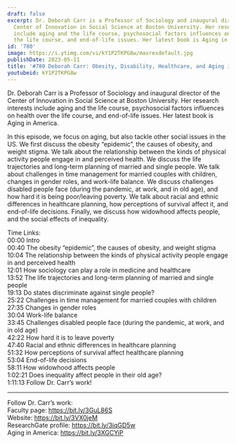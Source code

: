 ```yaml
---
draft: false
excerpt: Dr. Deborah Carr is a Professor of Sociology and inaugural director of the
  Center of Innovation in Social Science at Boston University. Her research interests
  include aging and the life course, psychosocial factors influences on health over
  the life course, and end-of-life issues. Her latest book is Aging in America.
id: '780'
image: https://i.ytimg.com/vi/kY1P2TKPG8w/maxresdefault.jpg
publishDate: 2023-05-11
title: '#780 Deborah Carr: Obesity, Disability, Healthcare, and Aging in America'
youtubeid: kY1P2TKPG8w
---
```

<div class="timelinks">

Dr. Deborah Carr is a Professor of Sociology and inaugural director of the Center of Innovation in Social Science at Boston University. Her research interests include aging and the life course, psychosocial factors influences on health over the life course, and end-of-life issues. Her latest book is Aging in America.

In this episode, we focus on aging, but also tackle other social issues in the US. We first discuss the obesity “epidemic”, the causes of obesity, and weight stigma. We talk about the relationship between the kinds of physical activity people engage in and perceived health. We discuss the life trajectories and long-term planning of married and single people. We talk about challenges in time management for married couples with children, changes in gender roles, and work-life balance. We discuss challenges disabled people face (during the pandemic, at work, and in old age), and how hard it is being poor/leaving poverty. We talk about racial and ethnic differences in healthcare planning, how perceptions of survival affect it, and end-of-life decisions. Finally, we discuss how widowhood affects people, and the social effects of inequality.

Time Links:  
<time>00:00</time> Intro  
<time>00:40</time> The obesity “epidemic”, the causes of obesity, and weight stigma  
<time>10:04</time> The relationship between the kinds of physical activity people engage in and perceived health  
<time>12:01</time> How sociology can play a role in medicine and healthcare  
<time>13:52</time> The life trajectories and long-term planning of married and single people  
<time>19:13</time> Do states discriminate against single people?  
<time>25:22</time> Challenges in time management for married couples with children  
<time>27:35</time> Changes in gender roles  
<time>30:04</time> Work-life balance  
<time>33:45</time> Challenges disabled people face (during the pandemic, at work, and in old age)  
<time>42:22</time> How hard it is to leave poverty  
<time>47:40</time> Racial and ethnic differences in healthcare planning  
<time>51:32</time> How perceptions of survival affect healthcare planning  
<time>53:04</time> End-of-life decisions  
<time>58:11</time> How widowhood affects people  
<time>1:02:21</time> Does inequality affect people in their old age?  
<time>1:11:13</time> Follow Dr. Carr’s work!

---

Follow Dr. Carr’s work:  
Faculty page: https://bit.ly/3GuL86S  
Website: https://bit.ly/3VX0jeM  
ResearchGate profile: https://bit.ly/3iqGD5w  
Aging in America: https://bit.ly/3XGCYiP
</div>

